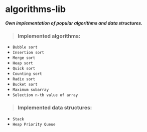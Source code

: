 # algorithms-lib

***Own implementation of popular algorithms and data structures.***

> ### Implemented algorithms:

- ```Bubble sort```
- ```Insertion sort```
- ```Merge sort```
- ```Heap sort```
- ```Quick sort```
- ```Counting sort```
- ```Radix sort```
- ```Bucket sort```
- ```Maximum subarray```
- ```Selection n-th value of array```


> ### Implemented data structures:

- ```Stack```
- ```Heap Priority Queue```


